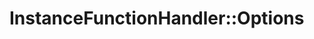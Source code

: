 # InstanceFunctionHandler::Options

```{doxygenfunction} YR::InstanceFunctionHandler::Options(InvokeOptions &&optsInput)
```
